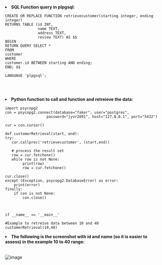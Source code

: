 
<b><li> SQL Function query in plpgsql: </b><br/>

    CREATE OR REPLACE FUNCTION retrievecustomer(starting integer, ending integer) 
    RETURNS TABLE (id INT,
                   name TEXT,
                   address TEXT,
                   review TEXT) AS $$
    BEGIN 
    RETURN QUERY SELECT * 
    FROM 
    customer 
    WHERE  
    customer.id BETWEEN starting AND ending; 
    END; $$ 
    
    LANGUAGE 'plpgsql';
  </p>
  <br/>
  <br/>
  
 <b><li> Python function to call and function and retreieve the data: </b><br/>
 
    import psycopg2 
    con = psycopg2.connect(database="faker", user="postgres", 
                       password="jyvr2891", host="127.0.0.1", port="5432") 

    cur = con.cursor() 

    def customerRetrieval(start, end):
    try: 
       cur.callproc('retrievecustomer', (start,end))
 
       # process the result set 
       row = cur.fetchone()
       while row is not None: 
            print(row) 
            row = cur.fetchone() 
        
    cur.close() 
    except (Exception, psycopg2.DatabaseError) as error: 
        print(error) 
    finally: 
        if con is not None: 
            con.close() 



    if __name__ == '__main__'
    
    #Example to retreive data between 10 and 40 
    customerRetrieval(10,40) 
  
   <b><li> The following is the screenshot with id and name (so it is easier to assess) in the example 10 to 40 range: </b><br/>
  <br/>
  <br/>
   ![image](https://user-images.githubusercontent.com/69463767/163733128-56769b0c-8e15-4114-ac01-4ca8f007488b.png)

   

